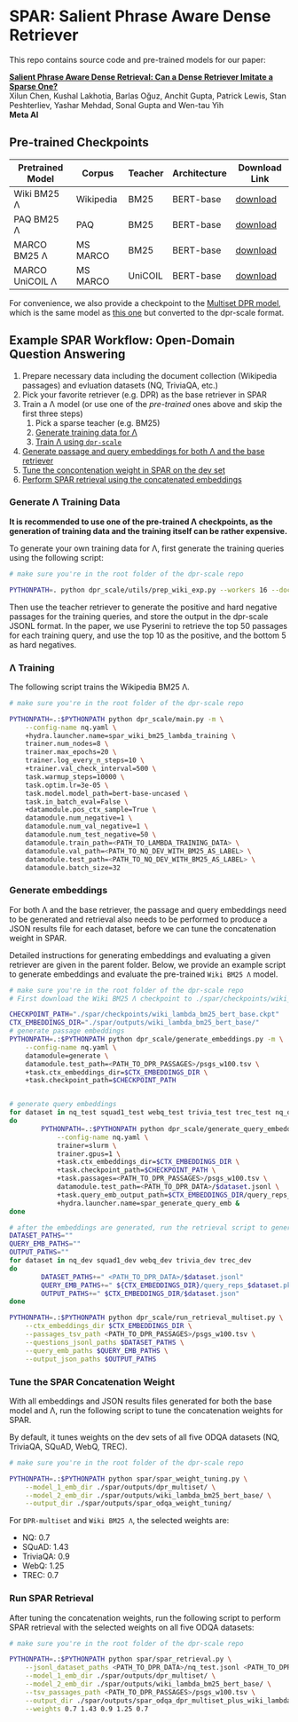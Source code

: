 # SPAR: Salient Phrase Aware Dense Retriever

This repo contains source code and pre-trained models for our paper:

[**Salient Phrase Aware Dense Retrieval: Can a Dense Retriever Imitate a Sparse One?**](https://arxiv.org/abs/2110.06918)
<br>
Xilun Chen, Kushal Lakhotia, Barlas Oğuz, Anchit Gupta, Patrick Lewis, Stan Peshterliev, Yashar Mehdad, Sonal Gupta and Wen-tau Yih
<br>
**Meta AI**


## Pre-trained Checkpoints
Pretrained Model | Corpus | Teacher | Architecture | Download Link
|---|---|---|---|---
Wiki BM25 Λ | Wikipedia | BM25 | BERT-base | [download](https://dl.fbaipublicfiles.com/SPAR/checkpoints/wiki_lambda_bm25_bert_base.ckpt)
PAQ BM25 Λ | PAQ | BM25 | BERT-base | [download](https://dl.fbaipublicfiles.com/SPAR/checkpoints/paq_lambda_bm25_bert_base.ckpt)
MARCO BM25 Λ | MS MARCO | BM25 | BERT-base | [download](https://dl.fbaipublicfiles.com/SPAR/checkpoints/marco_lambda_bm25_bert_base.ckpt)
MARCO UniCOIL Λ | MS MARCO | UniCOIL | BERT-base | [download](https://dl.fbaipublicfiles.com/SPAR/checkpoints/marco_lambda_unicoil_bert_base.ckpt)

For convenience, we also provide a checkpoint to the [Multiset DPR model](https://dl.fbaipublicfiles.com/SPAR/checkpoints/dpr_multiset_bert_base.ckpt), which is the same model as [this one](https://dl.fbaipublicfiles.com/dpr/checkpoint/retriver/multiset/hf_bert_base.cp) but converted to the dpr-scale format.

## Example SPAR Workflow: Open-Domain Question Answering
1. Prepare necessary data including the document collection (Wikipedia passages) and evluation datasets (NQ, TriviaQA, etc.)
1. Pick your favorite retriever (e.g. DPR) as the base retriever in SPAR
1. Train a Λ model (or use one of the *pre-trained* ones above and skip the first three steps)
    1. Pick a sparse teacher (e.g. BM25)
    1. [Generate training data for Λ](#generate-lambda-training-data)
    1. [Train Λ using `dpr-scale`](#lambda-training)
1. [Generate passage and query embeddings for both Λ and the base retriever](#generate-embeddings)
1. [Tune the concontenation weight in SPAR on the dev set](#tune-the-spar-concatenation-weight)
1. [Perform SPAR retrieval using the concatenated embeddings](#run-spar-retrieval)

### Generate Λ Training Data <a name="generate-lambda-training-data"></a>

**It is recommended to use one of the pre-trained Λ checkpoints, as the generation of training data and the training itself can be rather expensive.**

To generate your own training data for Λ, first generate the training queries using the following script:
```bash
# make sure you're in the root folder of the dpr-scale repo

PYTHONPATH=. python dpr_scale/utils/prep_wiki_exp.py --workers 16 --doc_path <PATH_TO_DPR_PASSAGES>/psgs_w100.tsv
```

Then use the teacher retriever to generate the positive and hard negative passages for the training queries, and store the output in the dpr-scale JSONL format.
In the paper, we use Pyserini to retrieve the top 50 passages for each training query, and use the top 10 as the positive, and the bottom 5 as hard negatives.

### Λ Training <a name="lambda-training"></a>
The following script trains the Wikipedia BM25 Λ.

```bash
# make sure you're in the root folder of the dpr-scale repo

PYTHONPATH=.:$PYTHONPATH python dpr_scale/main.py -m \
    --config-name nq.yaml \
    +hydra.launcher.name=spar_wiki_bm25_lambda_training \
    trainer.num_nodes=8 \
    trainer.max_epochs=20 \
    trainer.log_every_n_steps=10 \
    +trainer.val_check_interval=500 \
    task.warmup_steps=10000 \
    task.optim.lr=3e-05 \
    task.model.model_path=bert-base-uncased \
    task.in_batch_eval=False \
    +datamodule.pos_ctx_sample=True \
    datamodule.num_negative=1 \
    datamodule.num_val_negative=1 \
    datamodule.num_test_negative=50 \
    datamodule.train_path=<PATH_TO_LAMBDA_TRAINING_DATA> \
    datamodule.val_path=<PATH_TO_NQ_DEV_WITH_BM25_AS_LABEL> \
    datamodule.test_path=<PATH_TO_NQ_DEV_WITH_BM25_AS_LABEL> \
    datamodule.batch_size=32
```

### Generate embeddings
For both Λ and the base retriever, the passage and query embeddings need to be generated and retrieval also needs to be performed to produce a JSON results file for each dataset, before we can tune the concatenation weight in SPAR.

Detailed instructions for generating embeddings and evaluating a given retriever are given in the parent folder.
Below, we provide an example script to generate embeddings and evaluate the pre-trained `Wiki BM25 Λ` model.

```bash
# make sure you're in the root folder of the dpr-scale repo
# First download the Wiki BM25 Λ checkpoint to ./spar/checkpoints/wiki_lambda_bm25_bert_base.ckpt

CHECKPOINT_PATH="./spar/checkpoints/wiki_lambda_bm25_bert_base.ckpt"
CTX_EMBEDDINGS_DIR="./spar/outputs/wiki_lambda_bm25_bert_base/"
# generate passage embeddings
PYTHONPATH=.:$PYTHONPATH python dpr_scale/generate_embeddings.py -m \
    --config-name nq.yaml \
    datamodule=generate \
    datamodule.test_path=<PATH_TO_DPR_PASSAGES>/psgs_w100.tsv \
    +task.ctx_embeddings_dir=$CTX_EMBEDDINGS_DIR \
    +task.checkpoint_path=$CHECKPOINT_PATH


# generate query embeddings
for dataset in nq_test squad1_test webq_test trivia_test trec_test nq_dev squad1_dev webq_dev trivia_dev trec_dev
do
        PYTHONPATH=.:$PYTHONPATH python dpr_scale/generate_query_embeddings.py -m \
            --config-name nq.yaml \
            trainer=slurm \
            trainer.gpus=1 \
            +task.ctx_embeddings_dir=$CTX_EMBEDDINGS_DIR \
            +task.checkpoint_path=$CHECKPOINT_PATH \
            +task.passages=<PATH_TO_DPR_PASSAGES>/psgs_w100.tsv \
            datamodule.test_path=<PATH_TO_DPR_DATA>/$dataset.jsonl \
            +task.query_emb_output_path=$CTX_EMBEDDINGS_DIR/query_reps_$dataset.pkl \
            +hydra.launcher.name=spar_generate_query_emb &
done

# after the embeddings are generated, run the retrieval script to generate retrieval results on the dev set (for tuning the concatenation weight)
DATASET_PATHS=""
QUERY_EMB_PATHS=""
OUTPUT_PATHS=""
for dataset in nq_dev squad1_dev webq_dev trivia_dev trec_dev
do
        DATASET_PATHS+=" <PATH_TO_DPR_DATA>/$dataset.jsonl"
        QUERY_EMB_PATHS+=" ${CTX_EMBEDDINGS_DIR}/query_reps_$dataset.pkl"
        OUTPUT_PATHS+=" $CTX_EMBEDDINGS_DIR/$dataset.json"
done

PYTHONPATH=.:$PYTHONPATH python dpr_scale/run_retrieval_multiset.py \
    --ctx_embeddings_dir $CTX_EMBEDDINGS_DIR \
    --passages_tsv_path <PATH_TO_DPR_PASSAGES>/psgs_w100.tsv \
    --questions_jsonl_paths $DATASET_PATHS \
    --query_emb_paths $QUERY_EMB_PATHS \
    --output_json_paths $OUTPUT_PATHS
```


### Tune the SPAR Concatenation Weight
With all embeddings and JSON results files generated for both the base model and Λ, run the following script to tune the concatenation weights for SPAR.

By default, it tunes weights on the dev sets of all five ODQA datasets (NQ, TriviaQA, SQuAD, WebQ, TREC).

```bash
# make sure you're in the root folder of the dpr-scale repo

PYTHONPATH=.:$PYTHONPATH python spar/spar_weight_tuning.py \
    --model_1_emb_dir ./spar/outputs/dpr_multiset/ \
    --model_2_emb_dir ./spar/outputs/wiki_lambda_bm25_bert_base/ \
    --output_dir ./spar/outputs/spar_odqa_weight_tuning/ 
```

For `DPR-multiset` and `Wiki BM25 Λ`, the selected weights are:
* NQ: 0.7
* SQuAD: 1.43
* TriviaQA: 0.9
* WebQ: 1.25
* TREC: 0.7

### Run SPAR Retrieval

After tuning the concatenation weights, run the following script to perform SPAR retrieval with the selected weights on all five ODQA datasets:

```bash
# make sure you're in the root folder of the dpr-scale repo

PYTHONPATH=.:$PYTHONPATH python spar/spar_retrieval.py \
    --jsonl_dataset_paths <PATH_TO_DPR_DATA>/nq_test.jsonl <PATH_TO_DPR_DATA>/squad1_test.jsonl <PATH_TO_DPR_DATA>/trivia_test.jsonl <PATH_TO_DPR_DATA>/webq_test.jsonl <PATH_TO_DPR_DATA>/trec_test.jsonl \
    --model_1_emb_dir ./spar/outputs/dpr_multiset/ \
    --model_2_emb_dir ./spar/outputs/wiki_lambda_bm25_bert_base/ \
    --tsv_passages_path <PATH_TO_DPR_PASSAGES>/psgs_w100.tsv \
    --output_dir ./spar/outputs/spar_odqa_dpr_multiset_plus_wiki_lambda_bm25 \
    --weights 0.7 1.43 0.9 1.25 0.7
```
